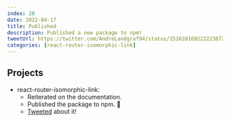 ```yaml
---
index: 28
date: 2022-04-17
title: Published
description: Published a new package to npm!
tweetUrl: https://twitter.com/AndreLandgraf94/status/1516281692222238721
categories: [react-router-isomorphic-link]
---
```


## Projects

- react-router-isomorphic-link:
  - Reiterated on the documentation.
  - Published the package to npm. 🥳
  - [Tweeted](https://twitter.com/AndreLandgraf94/status/1515874597404512262) about it!
